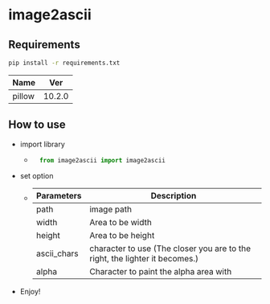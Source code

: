 image2ascii
===========
## Requirements
```bash
pip install -r requirements.txt
```

| Name   | Ver    |
|--------|--------|
| pillow | 10.2.0 |
## How to use
* import library
  * ```python
      from image2ascii import image2ascii
    ```
* set option
  * | Parameters  | Description                                                                 |
    |-------------|-----------------------------------------------------------------------------|
    | path        | image path                                                                  |
    | width       | Area to be width                                                            |
    | height      | Area to be height                                                           |
    | ascii_chars | character to use (The closer you are to the right, the lighter it becomes.) |
    | alpha       | Character to paint the alpha area with                                      |
* Enjoy!